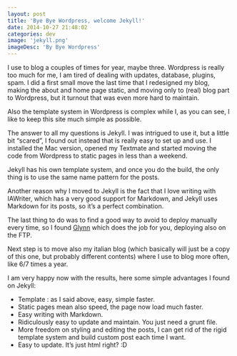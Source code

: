 ```yaml
---
layout: post
title: 'Bye Bye Wordpress, welcome Jekyll!'
date: 2014-10-27 21:48:02
categories: dev
image: 'jekyll.png'
imageDesc: 'By Bye Wordpress'
---
```


I use to blog a couples of times for year, maybe three. Wordpress is really too much for me, I am tired of dealing with updates, database, plugins, spam. I did a first small move the last time that I redesigned my blog, making the about and home page static, and moving only to (real) blog part to Wordpress, but it turnout that was even more hard to maintain.

Also the template system in Wordpress is complex while I, as you can see, I like to keep this site much simple as possible.

The answer to all my questions is Jekyll. I was intrigued to use it, but a little bit “scared”, I found out instead that is really easy to set up and use. I installed the Mac version, opened my Textmate and started moving the code from Wordpress to static pages in less than a weekend.

Jekyll has his own template system, and once you do the build, the only thing is to use the same name pattern for the posts.

Another reason why I moved to Jekyll is the fact that I love writing with IAWriter, which has a very good support for Markdown, and Jekyll uses Markdown for its posts, so it’s a perfect combination.

The last thing to do was to find a good way to avoid to deploy manually every time, so I found [Glynn](https://github.com/dmathieu/glynn) which does the job for you, deploying also on the FTP.

Next step is to move also my italian blog (which basically will just be a copy of this one, but probably different contents) where I use to blog more often, like 6/7 times a year.

I am very happy now with the results, here some simple advantages I found on Jekyll:

- Template : as I said above, easy, simple faster.
- Static pages mean also speed, the page now load much faster.
- Easy writing with Markdown.
- Ridiculously easy to update and maintain. You just need a grunt file.
- More freedom on styling and editing the posts, I can get rid of the rigid template system and build custom post each time I want.
- Easy to update. It’s just html right? :D
